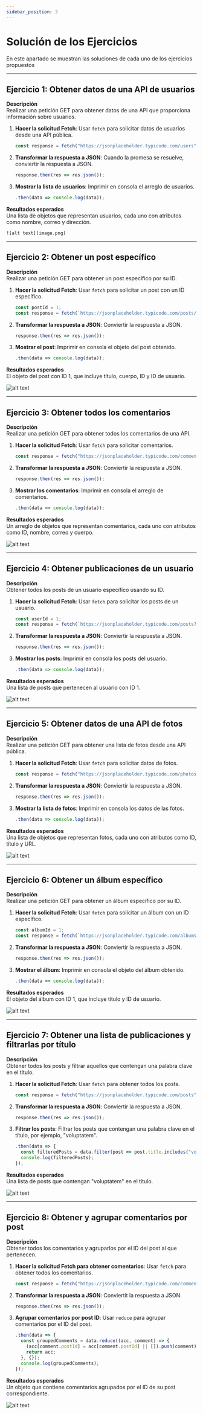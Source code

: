```yaml
---
sidebar_position: 3
---
```


# Solución de los Ejercicios
En este apartado se muestran las soluciones de cada uno de los ejercicios propuestos

---
## Ejercicio 1: Obtener datos de una API de usuarios

**Descripción**  
Realizar una petición GET para obtener datos de una API que proporciona información sobre usuarios.

1. **Hacer la solicitud Fetch**: Usar `fetch` para solicitar datos de usuarios desde una API pública.
   ```javascript
   const response = fetch("https://jsonplaceholder.typicode.com/users");
   ```

2. **Transformar la respuesta a JSON**: Cuando la promesa se resuelve, conviertir la respuesta a JSON.
   ```javascript
   response.then(res => res.json());
   ```

3. **Mostrar la lista de usuarios**: Imprimir en consola el arreglo de usuarios.
   ```javascript
   .then(data => console.log(data));
   ```

**Resultados esperados**  
Una lista de objetos que representan usuarios, cada uno con atributos como nombre, correo y dirección.

    ![alt text](image.png)

---

## Ejercicio 2: Obtener un post específico

**Descripción**  
Realizar una petición GET para obtener un post específico por su ID.

1. **Hacer la solicitud Fetch**: Usar `fetch` para solicitar un post con un ID específico.
   ```javascript
   const postId = 1;
   const response = fetch(`https://jsonplaceholder.typicode.com/posts/${postId}`);
   ```

2. **Transformar la respuesta a JSON**: Conviertir la respuesta a JSON.
   ```javascript
   response.then(res => res.json());
   ```

3. **Mostrar el post**: Imprimir en consola el objeto del post obtenido.
   ```javascript
   .then(data => console.log(data));
   ```

**Resultados esperados**  
El objeto del post con ID 1, que incluye título, cuerpo, ID y ID de usuario.

![alt text](image-1.png)

---

## Ejercicio 3: Obtener todos los comentarios

**Descripción**  
Realizar una petición GET para obtener todos los comentarios de una API.

1. **Hacer la solicitud Fetch**: Usar `fetch` para solicitar comentarios.
   ```javascript
   const response = fetch("https://jsonplaceholder.typicode.com/comments");
   ```

2. **Transformar la respuesta a JSON**: Conviertir la respuesta a JSON.
   ```javascript
   response.then(res => res.json());
   ```

3. **Mostrar los comentarios**: Imprimir en consola el arreglo de comentarios.
   ```javascript
   .then(data => console.log(data));
   ```

**Resultados esperados**  
Un arreglo de objetos que representan comentarios, cada uno con atributos como ID, nombre, correo y cuerpo.

![alt text](image-2.png)

---

## Ejercicio 4: Obtener publicaciones de un usuario

**Descripción**  
Obtener todos los posts de un usuario específico usando su ID.

1. **Hacer la solicitud Fetch**: Usar `fetch` para solicitar los posts de un usuario.
   ```javascript
   const userId = 1;
   const response = fetch(`https://jsonplaceholder.typicode.com/posts?userId=${userId}`);
   ```

2. **Transformar la respuesta a JSON**: Conviertir la respuesta a JSON.
   ```javascript
   response.then(res => res.json());
   ```

3. **Mostrar los posts**: Imprimir en consola los posts del usuario.
   ```javascript
   .then(data => console.log(data));
   ```

**Resultados esperados**  
Una lista de posts que pertenecen al usuario con ID 1.

![alt text](image-3.png)

---

## Ejercicio 5: Obtener datos de una API de fotos

**Descripción**  
Realizar una petición GET para obtener una lista de fotos desde una API pública.

1. **Hacer la solicitud Fetch**: Usar `fetch` para solicitar datos de fotos.
   ```javascript
   const response = fetch("https://jsonplaceholder.typicode.com/photos");
   ```

2. **Transformar la respuesta a JSON**: Conviertir la respuesta a JSON.
   ```javascript
   response.then(res => res.json());
   ```

3. **Mostrar la lista de fotos**: Imprimir en consola los datos de las fotos.
   ```javascript
   .then(data => console.log(data));
   ```

**Resultados esperados**  
Una lista de objetos que representan fotos, cada uno con atributos como ID, título y URL.

![alt text](image-4.png)

---

## Ejercicio 6: Obtener un álbum específico

**Descripción**  
Realizar una petición GET para obtener un álbum específico por su ID.

1. **Hacer la solicitud Fetch**: Usar `fetch` para solicitar un álbum con un ID específico.
   ```javascript
   const albumId = 1;
   const response = fetch(`https://jsonplaceholder.typicode.com/albums/${albumId}`);
   ```

2. **Transformar la respuesta a JSON**: Conviertir la respuesta a JSON.
   ```javascript
   response.then(res => res.json());
   ```

3. **Mostrar el álbum**: Imprimir en consola el objeto del álbum obtenido.
   ```javascript
   .then(data => console.log(data));
   ```

**Resultados esperados**  
El objeto del álbum con ID 1, que incluye título y ID de usuario.

![alt text](image-5.png)

---

## Ejercicio 7: Obtener una lista de publicaciones y filtrarlas por título

**Descripción**  
Obtener todos los posts y filtrar aquellos que contengan una palabra clave en el título.

1. **Hacer la solicitud Fetch**: Usar `fetch` para obtener todos los posts.
   ```javascript
   const response = fetch("https://jsonplaceholder.typicode.com/posts");
   ```

2. **Transformar la respuesta a JSON**: Conviertir la respuesta a JSON.
   ```javascript
   response.then(res => res.json());
   ```

3. **Filtrar los posts**: Filtrar los posts que contengan una palabra clave en el título, por ejemplo, "voluptatem".
   ```javascript
   .then(data => {
     const filteredPosts = data.filter(post => post.title.includes("voluptatem"));
     console.log(filteredPosts);
   });
   ```

**Resultados esperados**  
Una lista de posts que contengan "voluptatem" en el título.

![alt text](image-6.png)

---

## Ejercicio 8: Obtener y agrupar comentarios por post

**Descripción**  
Obtener todos los comentarios y agruparlos por el ID del post al que pertenecen.

1. **Hacer la solicitud Fetch para obtener comentarios**: Usar `fetch` para obtener todos los comentarios.
   ```javascript
   const response = fetch("https://jsonplaceholder.typicode.com/comments");
   ```

2. **Transformar la respuesta a JSON**: Conviertit la respuesta a JSON.
   ```javascript
   response.then(res => res.json());
   ```

3. **Agrupar comentarios por post ID**: Usar `reduce` para agrupar comentarios por el ID del post.
   ```javascript
   .then(data => {
     const groupedComments = data.reduce((acc, comment) => {
       (acc[comment.postId] = acc[comment.postId] || []).push(comment);
       return acc;
     }, {});
     console.log(groupedComments);
   });
   ```

**Resultados esperados**  
Un objeto que contiene comentarios agrupados por el ID de su post correspondiente.

![alt text](image-7.png)

